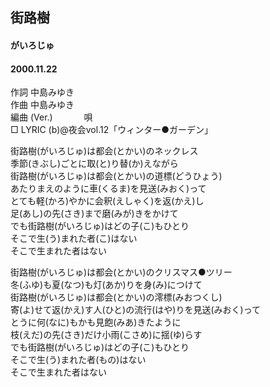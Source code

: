 ## 街路樹
#### がいろじゅ
#### 2000.11.22


作詞     中島みゆき　　　　　   
作曲      中島みゆき  　　　   
編曲 (Ver.) 　　　
唄         
□ LYRIC (b)@夜会vol.12「ウィンター●ガーデン」  
  
  
街路樹(がいろじゅ)は都会(とかい)のネックレス  
季節(きぶし)ごとに取(と)り替(か)えながら  
街路樹(がいろじゅ)は都会(とかい)の道標(どうひょう)  
あたりまえのように車(くるま)を見送(みおく)って  
とても軽(かろ)やかに会釈(えしゃく)を返(かえ)し  
足(あし)の先(さき)まで磨(みが)きをかけて  
でも街路樹(がいろじゅ)はどの子(こ)もひとり  
そこで生(う)まれた者(こ)はない  
そこで生まれた者はない  
  
街路樹(がいろじゅ)は都会(とかい)のクリスマス●ツリー  
冬(ふゆ)も夏(なつ)も灯(あか)りを身(み)につけて  
街路樹(がいろじゅ)は都会(とかい)の澪標(みおつくし)  
寄(よ)せて返(かえ)す人(ひと)の流行(はや)りを見送(みおく)って  
とうに何(なに)もかも見飽(みあ)きたように  
枝(えだ)の先(さき)だけ小雨(こさめ)に揺(ゆ)らす  
でも街路樹(がいろじゅ)はどの子(こ)もひとり  
そこで生(う)まれた者(もの)はない  
そこで生まれた者はない  